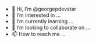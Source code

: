 - 👋 Hi, I’m @georgepdevstar
- 👀 I’m interested in ...
- 🌱 I’m currently learning ...
- 💞️ I’m looking to collaborate on ...
- 📫 How to reach me ...

<!---
georgepdevstar/georgepdevstar is a ✨ special ✨ repository because its `README.md` (this file) appears on your GitHub profile.
You can click the Preview link to take a look at your changes.
--->

